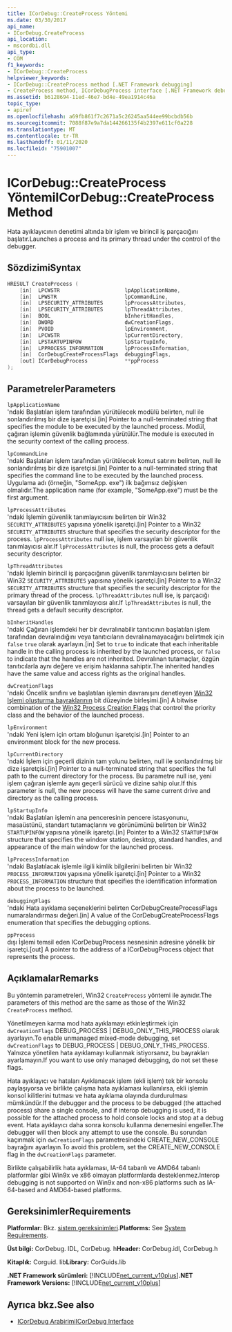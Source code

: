 ```yaml
---
title: ICorDebug::CreateProcess Yöntemi
ms.date: 03/30/2017
api_name:
- ICorDebug.CreateProcess
api_location:
- mscordbi.dll
api_type:
- COM
f1_keywords:
- ICorDebug::CreateProcess
helpviewer_keywords:
- ICorDebug::CreateProcess method [.NET Framework debugging]
- CreateProcess method, ICorDebugProcess interface [.NET Framework debugging]
ms.assetid: b6128694-11ed-46e7-bd4e-49ea1914c46a
topic_type:
- apiref
ms.openlocfilehash: a69fb861f7c2671a5c26245aa544ee99bcbdb56b
ms.sourcegitcommit: 7088f87e9a7da144266135f4b2397e611cf0a228
ms.translationtype: MT
ms.contentlocale: tr-TR
ms.lasthandoff: 01/11/2020
ms.locfileid: "75901007"
---
```

# <a name="icordebugcreateprocess-method"></a><span data-ttu-id="29c75-102">ICorDebug::CreateProcess Yöntemi</span><span class="sxs-lookup"><span data-stu-id="29c75-102">ICorDebug::CreateProcess Method</span></span>
<span data-ttu-id="29c75-103">Hata ayıklayıcının denetimi altında bir işlem ve birincil iş parçacığını başlatır.</span><span class="sxs-lookup"><span data-stu-id="29c75-103">Launches a process and its primary thread under the control of the debugger.</span></span>  
  
## <a name="syntax"></a><span data-ttu-id="29c75-104">Sözdizimi</span><span class="sxs-lookup"><span data-stu-id="29c75-104">Syntax</span></span>  
  
```cpp  
HRESULT CreateProcess (  
    [in]  LPCWSTR                     lpApplicationName,  
    [in]  LPWSTR                      lpCommandLine,  
    [in]  LPSECURITY_ATTRIBUTES       lpProcessAttributes,  
    [in]  LPSECURITY_ATTRIBUTES       lpThreadAttributes,  
    [in]  BOOL                        bInheritHandles,  
    [in]  DWORD                       dwCreationFlags,  
    [in]  PVOID                       lpEnvironment,  
    [in]  LPCWSTR                     lpCurrentDirectory,  
    [in]  LPSTARTUPINFOW              lpStartupInfo,  
    [in]  LPPROCESS_INFORMATION       lpProcessInformation,  
    [in]  CorDebugCreateProcessFlags  debuggingFlags,  
    [out] ICorDebugProcess            **ppProcess  
);  
```  
  
## <a name="parameters"></a><span data-ttu-id="29c75-105">Parametreler</span><span class="sxs-lookup"><span data-stu-id="29c75-105">Parameters</span></span>  
 `lpApplicationName`  
 <span data-ttu-id="29c75-106">'ndaki Başlatılan işlem tarafından yürütülecek modülü belirten, null ile sonlandırılmış bir dize işaretçisi.</span><span class="sxs-lookup"><span data-stu-id="29c75-106">[in] Pointer to a null-terminated string that specifies the module to be executed by the launched process.</span></span> <span data-ttu-id="29c75-107">Modül, çağıran işlemin güvenlik bağlamında yürütülür.</span><span class="sxs-lookup"><span data-stu-id="29c75-107">The module is executed in the security context of the calling process.</span></span>  
  
 `lpCommandLine`  
 <span data-ttu-id="29c75-108">'ndaki Başlatılan işlem tarafından yürütülecek komut satırını belirten, null ile sonlandırılmış bir dize işaretçisi.</span><span class="sxs-lookup"><span data-stu-id="29c75-108">[in] Pointer to a null-terminated string that specifies the command line to be executed by the launched process.</span></span> <span data-ttu-id="29c75-109">Uygulama adı (örneğin, "SomeApp. exe") ilk bağımsız değişken olmalıdır.</span><span class="sxs-lookup"><span data-stu-id="29c75-109">The application name (for example, "SomeApp.exe") must be the first argument.</span></span>  
  
 `lpProcessAttributes`  
 <span data-ttu-id="29c75-110">'ndaki İşlemin güvenlik tanımlayıcısını belirten bir Win32 `SECURITY_ATTRIBUTES` yapısına yönelik işaretçi.</span><span class="sxs-lookup"><span data-stu-id="29c75-110">[in] Pointer to a Win32 `SECURITY_ATTRIBUTES` structure that specifies the security descriptor for the process.</span></span> <span data-ttu-id="29c75-111">`lpProcessAttributes` null ise, işlem varsayılan bir güvenlik tanımlayıcısı alır.</span><span class="sxs-lookup"><span data-stu-id="29c75-111">If `lpProcessAttributes` is null, the process gets a default security descriptor.</span></span>  
  
 `lpThreadAttributes`  
 <span data-ttu-id="29c75-112">'ndaki İşlemin birincil iş parçacığının güvenlik tanımlayıcısını belirten bir Win32 `SECURITY_ATTRIBUTES` yapısına yönelik işaretçi.</span><span class="sxs-lookup"><span data-stu-id="29c75-112">[in] Pointer to a Win32 `SECURITY_ATTRIBUTES` structure that specifies the security descriptor for the primary thread of the process.</span></span> <span data-ttu-id="29c75-113">`lpThreadAttributes` null ise, iş parçacığı varsayılan bir güvenlik tanımlayıcısı alır.</span><span class="sxs-lookup"><span data-stu-id="29c75-113">If `lpThreadAttributes` is null, the thread gets a default security descriptor.</span></span>  
  
 `bInheritHandles`  
 <span data-ttu-id="29c75-114">'ndaki Çağıran işlemdeki her bir devralınabilir tanıtıcının başlatılan işlem tarafından devralındığını veya tanıtıcıların devralınamayacağını belirtmek için `false` `true` olarak ayarlayın.</span><span class="sxs-lookup"><span data-stu-id="29c75-114">[in] Set to `true` to indicate that each inheritable handle in the calling process is inherited by the launched process, or `false` to indicate that the handles are not inherited.</span></span> <span data-ttu-id="29c75-115">Devralınan tutamaçlar, özgün tanıtıcılarla aynı değere ve erişim haklarına sahiptir.</span><span class="sxs-lookup"><span data-stu-id="29c75-115">The inherited handles have the same value and access rights as the original handles.</span></span>  
  
 `dwCreationFlags`  
 <span data-ttu-id="29c75-116">'ndaki Öncelik sınıfını ve başlatılan işlemin davranışını denetleyen [Win32 Işlemi oluşturma bayraklarının](/windows/win32/procthread/process-creation-flags) bit düzeyinde birleşimi.</span><span class="sxs-lookup"><span data-stu-id="29c75-116">[in] A bitwise combination of the [Win32 Process Creation Flags](/windows/win32/procthread/process-creation-flags) that control the priority class and the behavior of the launched process.</span></span>  
  
 `lpEnvironment`  
 <span data-ttu-id="29c75-117">'ndaki Yeni işlem için ortam bloğunun işaretçisi.</span><span class="sxs-lookup"><span data-stu-id="29c75-117">[in] Pointer to an environment block for the new process.</span></span>  
  
 `lpCurrentDirectory`  
 <span data-ttu-id="29c75-118">'ndaki İşlem için geçerli dizinin tam yolunu belirten, null ile sonlandırılmış bir dize işaretçisi.</span><span class="sxs-lookup"><span data-stu-id="29c75-118">[in] Pointer to a null-terminated string that specifies the full path to the current directory for the process.</span></span> <span data-ttu-id="29c75-119">Bu parametre null ise, yeni işlem çağıran işlemle aynı geçerli sürücü ve dizine sahip olur.</span><span class="sxs-lookup"><span data-stu-id="29c75-119">If this parameter is null, the new process will have the same current drive and directory as the calling process.</span></span>  
  
 `lpStartupInfo`  
 <span data-ttu-id="29c75-120">'ndaki Başlatılan işlemin ana penceresinin pencere istasyonunu, masaüstünü, standart tutamaçlarını ve görünümünü belirten bir Win32 `STARTUPINFOW` yapısına yönelik işaretçi.</span><span class="sxs-lookup"><span data-stu-id="29c75-120">[in] Pointer to a Win32 `STARTUPINFOW` structure that specifies the window station, desktop, standard handles, and appearance of the main window for the launched process.</span></span>  
  
 `lpProcessInformation`  
 <span data-ttu-id="29c75-121">'ndaki Başlatılacak işlemle ilgili kimlik bilgilerini belirten bir Win32 `PROCESS_INFORMATION` yapısına yönelik işaretçi.</span><span class="sxs-lookup"><span data-stu-id="29c75-121">[in] Pointer to a Win32 `PROCESS_INFORMATION` structure that specifies the identification information about the process to be launched.</span></span>  
  
 `debuggingFlags`  
 <span data-ttu-id="29c75-122">'ndaki Hata ayıklama seçeneklerini belirten CorDebugCreateProcessFlags numaralandırması değeri.</span><span class="sxs-lookup"><span data-stu-id="29c75-122">[in] A value of the CorDebugCreateProcessFlags enumeration that specifies the debugging options.</span></span>  
  
 `ppProcess`  
 <span data-ttu-id="29c75-123">dışı İşlemi temsil eden ICorDebugProcess nesnesinin adresine yönelik bir işaretçi.</span><span class="sxs-lookup"><span data-stu-id="29c75-123">[out] A pointer to the address of a ICorDebugProcess object that represents the process.</span></span>  
  
## <a name="remarks"></a><span data-ttu-id="29c75-124">Açıklamalar</span><span class="sxs-lookup"><span data-stu-id="29c75-124">Remarks</span></span>  
 <span data-ttu-id="29c75-125">Bu yöntemin parametreleri, Win32 `CreateProcess` yöntemi ile aynıdır.</span><span class="sxs-lookup"><span data-stu-id="29c75-125">The parameters of this method are the same as those of the Win32 `CreateProcess` method.</span></span>  
  
 <span data-ttu-id="29c75-126">Yönetilmeyen karma mod hata ayıklamayı etkinleştirmek için `dwCreationFlags` DEBUG_PROCESS &#124; DEBUG_ONLY_THIS_PROCESS olarak ayarlayın.</span><span class="sxs-lookup"><span data-stu-id="29c75-126">To enable unmanaged mixed-mode debugging, set `dwCreationFlags` to DEBUG_PROCESS &#124; DEBUG_ONLY_THIS_PROCESS.</span></span> <span data-ttu-id="29c75-127">Yalnızca yönetilen hata ayıklamayı kullanmak istiyorsanız, bu bayrakları ayarlamayın.</span><span class="sxs-lookup"><span data-stu-id="29c75-127">If you want to use only managed debugging, do not set these flags.</span></span>  
  
 <span data-ttu-id="29c75-128">Hata ayıklayıcı ve hataları Ayıklanacak işlem (ekli işlem) tek bir konsolu paylaşıyorsa ve birlikte çalışma hata ayıklaması kullanılırsa, ekli işlemin konsol kilitlerini tutması ve hata ayıklama olayında durdurulması mümkündür.</span><span class="sxs-lookup"><span data-stu-id="29c75-128">If the debugger and the process to be debugged (the attached process) share a single console, and if interop debugging is used, it is possible for the attached process to hold console locks and stop at a debug event.</span></span> <span data-ttu-id="29c75-129">Hata ayıklayıcı daha sonra konsolu kullanma denemesini engeller.</span><span class="sxs-lookup"><span data-stu-id="29c75-129">The debugger will then block any attempt to use the console.</span></span> <span data-ttu-id="29c75-130">Bu sorundan kaçınmak için `dwCreationFlags` parametresindeki CREATE_NEW_CONSOLE bayrağını ayarlayın.</span><span class="sxs-lookup"><span data-stu-id="29c75-130">To avoid this problem, set the CREATE_NEW_CONSOLE flag in the `dwCreationFlags` parameter.</span></span>  
  
 <span data-ttu-id="29c75-131">Birlikte çalışabilirlik hata ayıklaması, IA-64 tabanlı ve AMD64 tabanlı platformlar gibi Win9x ve x86 olmayan platformlarda desteklenmez.</span><span class="sxs-lookup"><span data-stu-id="29c75-131">Interop debugging is not supported on Win9x and non-x86 platforms such as IA-64-based and AMD64-based platforms.</span></span>  
  
## <a name="requirements"></a><span data-ttu-id="29c75-132">Gereksinimler</span><span class="sxs-lookup"><span data-stu-id="29c75-132">Requirements</span></span>  
 <span data-ttu-id="29c75-133">**Platformlar:** Bkz. [sistem gereksinimleri](../../../../docs/framework/get-started/system-requirements.md).</span><span class="sxs-lookup"><span data-stu-id="29c75-133">**Platforms:** See [System Requirements](../../../../docs/framework/get-started/system-requirements.md).</span></span>  
  
 <span data-ttu-id="29c75-134">**Üst bilgi:** CorDebug. IDL, CorDebug. h</span><span class="sxs-lookup"><span data-stu-id="29c75-134">**Header:** CorDebug.idl, CorDebug.h</span></span>  
  
 <span data-ttu-id="29c75-135">**Kitaplık:** Corguid. lib</span><span class="sxs-lookup"><span data-stu-id="29c75-135">**Library:** CorGuids.lib</span></span>  
  
 <span data-ttu-id="29c75-136">**.NET Framework sürümleri:** [!INCLUDE[net_current_v10plus](../../../../includes/net-current-v10plus-md.md)]</span><span class="sxs-lookup"><span data-stu-id="29c75-136">**.NET Framework Versions:** [!INCLUDE[net_current_v10plus](../../../../includes/net-current-v10plus-md.md)]</span></span>  
  
## <a name="see-also"></a><span data-ttu-id="29c75-137">Ayrıca bkz.</span><span class="sxs-lookup"><span data-stu-id="29c75-137">See also</span></span>

- [<span data-ttu-id="29c75-138">ICorDebug Arabirimi</span><span class="sxs-lookup"><span data-stu-id="29c75-138">ICorDebug Interface</span></span>](../../../../docs/framework/unmanaged-api/debugging/icordebug-interface.md)
